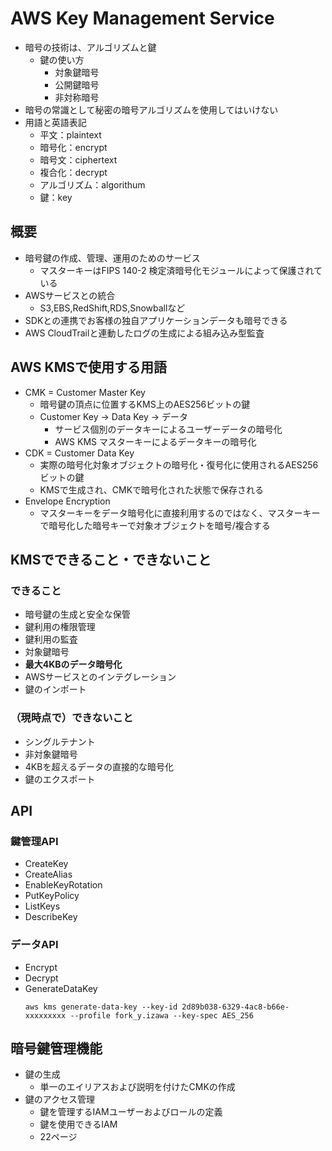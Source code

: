 # AWS Key Management Service
- 暗号の技術は、アルゴリズムと鍵
  - 鍵の使い方
    - 対象鍵暗号
    - 公開鍵暗号
    - 非対称暗号
- 暗号の常識として秘密の暗号アルゴリズムを使用してはいけない
- 用語と英語表記
  - 平文：plaintext
  - 暗号化：encrypt
  - 暗号文：ciphertext
  - 複合化：decrypt
  - アルゴリズム：algorithum
  - 鍵：key
## 概要
- 暗号鍵の作成、管理、運用のためのサービス
  - マスターキーはFIPS 140-2 検定済暗号化モジュールによって保護されている
- AWSサービスとの統合
  - S3,EBS,RedShift,RDS,Snowballなど
- SDKとの連携でお客様の独自アプリケーションデータも暗号できる
- AWS CloudTrailと連動したログの生成による組み込み型監査
## AWS KMSで使用する用語
- CMK = Customer Master Key
  - 暗号鍵の頂点に位置するKMS上のAES256ビットの鍵
  - Customer Key -> Data Key -> データ
    - サービス個別のデータキーによるユーザーデータの暗号化
    - AWS KMS マスターキーによるデータキーの暗号化
- CDK = Customer Data Key
  - 実際の暗号化対象オブジェクトの暗号化・復号化に使用されるAES256ビットの鍵
  - KMSで生成され、CMKで暗号化された状態で保存される
- Envelope Encryption
  - マスターキーをデータ暗号化に直接利用するのではなく、マスターキーで暗号化した暗号キーで対象オブジェクトを暗号/複合する
## KMSでできること・できないこと
### できること
- 暗号鍵の生成と安全な保管
- 鍵利用の権限管理
- 鍵利用の監査
- 対象鍵暗号
- **最大4KBのデータ暗号化**
- AWSサービスとのインテグレーション
- 鍵のインポート

### （現時点で）できないこと
- シングルテナント
- 非対象鍵暗号
- 4KBを超えるデータの直接的な暗号化
- 鍵のエクスポート

## API
### 鍵管理API
- CreateKey
- CreateAlias
- EnableKeyRotation
- PutKeyPolicy
- ListKeys
- DescribeKey

### データAPI
- Encrypt
- Decrypt
- GenerateDataKey
  ```
  aws kms generate-data-key --key-id 2d89b038-6329-4ac8-b66e-xxxxxxxxx --profile fork_y.izawa --key-spec AES_256

## 暗号鍵管理機能
- 鍵の生成
  - 単一のエイリアスおよび説明を付けたCMKの作成
- 鍵のアクセス管理
  - 鍵を管理するIAMユーザーおよびロールの定義
  - 鍵を使用できるIAM
  - 22ページ